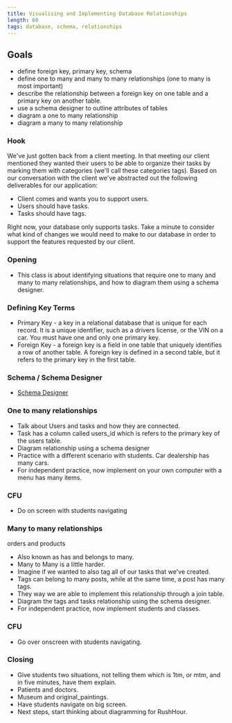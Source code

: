 ```yaml
---
title: Visualising and Implementing Database Relationships
length: 60
tags: database, schema, relationships
---
```


## Goals

* define foreign key, primary key, schema
* define one to many and many to many relationships (one to many is most important)
* describe the relationship between a foreign key on one table and a primary key on another table.
* use a schema designer to outline attributes of tables
* diagram a one to many relationship
* diagram a many to many relationship

### Hook

We've just gotten back from a client meeting. In that meeting our client mentioned they wanted their users to be able to organize their tasks by marking them with categories (we'll call these categories tags). Based on our conversation with the client we've abstracted out the following deliverables for our application:

* Client comes and wants you to support users.
* Users should have tasks.
* Tasks should have tags.

Right now, your database only supports tasks. Take a minute to consider what kind of changes we would need to make to our database in order to support the features requested by our client.

### Opening

* This class is about identifying situations that require one to many and many to many
relationships, and how to diagram them using a schema designer.


### Defining Key Terms

* Primary Key - a key in a relational database that is unique for each
record. It is a unique identifier, such as a drivers license, or the VIN on a
car. You must have one and only one primary key.
* Foreign Key - a foreign key is a field in one table that uniquely identifies
a row of another table. A foreign key is defined in a second table,
but it refers to the primary key in the first table.


### Schema / Schema Designer

* [Schema Designer](http://ondras.zarovi.cz/sql/demo/)

### One to many relationships

* Talk about Users and tasks and how they are connected.
* Task has a column called users_id which is refers to the primary key
of the users table.
* Diagram relationship using a schema designer
* Practice with a different scenario with students. Car dealership has many
cars.
* For independent practice, now implement on your own computer with a menu
has many items.

### CFU

* Do on screen with students navigating

### Many to many relationships

orders and products

* Also known as has and belongs to many.
* Many to Many is a little harder.
* Imagine if we wanted to also tag all of our tasks that we've created.
* Tags can belong to many posts, while at the same time, a post has many tags.
* They way we are able to implement this relationship through a join table.
* Diagram the tags and tasks relationship using the schema designer.
* For independent practice, now implement students and classes.

### CFU

* Go over onscreen with students navigating.

### Closing

* Give students two situations, not telling them which is 1tm, or mtm,
and in five minutes, have them explain.
* Patients and doctors.
* Museum and original_paintings.
* Have students navigate on big screen.
* Next steps, start thinking about diagramming for RushHour.
